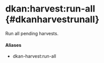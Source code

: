 # dkan:harvest:run-all {#dkanharvestrunall}

Run all pending harvests.

#### Aliases

- dkan-harvest:run-all
